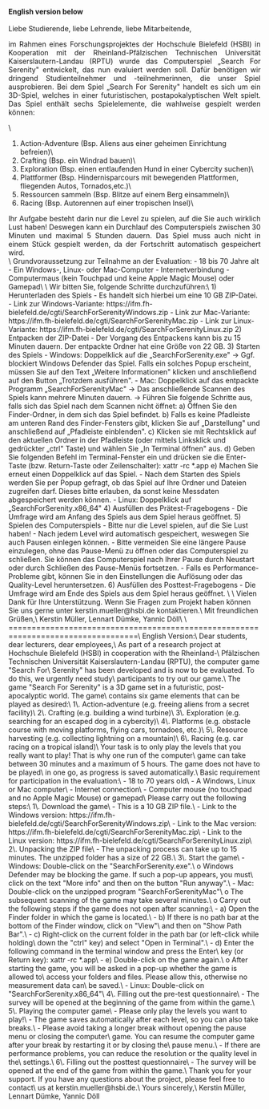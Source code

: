 **English version below**\
\
Liebe Studierende, liebe Lehrende, liebe Mitarbeitende,
<div style="text-align: justify"> 
im Rahmen eines Forschungsprojektes der Hochschule Bielefeld (HSBI) in Kooperation mit der
Rheinland-Pfälzischen Technischen Universität Kaiserslautern-Landau (RPTU) wurde das
Computerspiel „Search For Serenity" entwickelt, das nun evaluiert werden soll. Dafür benötigen wir
dringend Studienteilnehmer und -teilnehmerinnen, die unser Spiel ausprobieren.
Bei dem Spiel „Search For Serenity" handelt es sich um ein 3D-Spiel, welches in einer futuristischen,
postapokalyptischen Welt spielt. Das Spiel enthält sechs Spielelemente, die wahlweise gespielt
werden können: 
</div>

\
1) Action-Adventure (Bsp. Aliens aus einer geheimen Einrichtung befreien)\
2) Crafting (Bsp. ein Windrad bauen)\
3) Exploration (Bsp. einen entlaufenden Hund in einer Cybercity suchen)\
4) Plattformer (Bsp. Hindernisparcours mit bewegenden Plattformen, fliegenden Autos, Tornados,etc.)\
5) Ressourcen sammeln (Bsp. Blitze auf einem Berg einsammeln)\
6) Racing (Bsp. Autorennen auf einer tropischen Insel)\

<div style="text-align: justify"> 
Ihr Aufgabe besteht darin nur die Level zu spielen, auf die Sie auch wirklich Lust haben! Deswegen
kann ein Durchlauf des Computerspiels zwischen 30 Minuten und maximal 5 Stunden dauern. Das
Spiel muss auch nicht in einem Stück gespielt werden, da der Fortschritt automatisch gespeichert
wird.
</div>
\
Grundvoraussetzung zur Teilnahme an der Evaluation:
- 18 bis 70 Jahre alt
- Ein Windows-, Linux- oder Mac-Computer
- Internetverbindung
- Computermaus (kein Touchpad und keine Apple Magic Mouse) oder Gamepad\
\
Wir bitten Sie, folgende Schritte durchzuführen:\
1) Herunterladen des Spiels
  - Es handelt sich hierbei um eine 10 GB ZIP-Datei.
  - Link zur Windows-Variante: https://ifm.fh-bielefeld.de/cgti/SearchForSerenityWindows.zip
  - Link zur Mac-Variante: https://ifm.fh-bielefeld.de/cgti/SearchForSerenityMac.zip
  - Link zur Linux-Variante: https://ifm.fh-bielefeld.de/cgti/SearchForSerenityLinux.zip
2) Entpacken der ZIP-Datei
  - Der Vorgang des Entpackens kann bis zu 15 Minuten dauern. Der entpackte Ordner hat eine Größe von 22 GB.
3) Starten des Spiels
  - Windows: Doppelklick auf die „SearchForSerenity.exe"
    -> Ggf. blockiert Windows Defender das Spiel. Falls ein solches Popup erscheint, müssen Sie auf den Text „Weitere Informationen" klicken und anschließend auf den Button „Trotzdem ausführen".
  - Mac: Doppelklick auf das entpackte Programm „SearchForSerenityMac"
    -> Das anschließende Scannen des Spiels kann mehrere Minuten dauern.
    -> Führen Sie folgende Schritte aus, falls sich das Spiel nach dem Scannen nicht öffnet:
        a) Öffnen Sie den Finder-Ordner, in dem sich das Spiel befindet.
        b) Falls es keine Pfadleiste am unteren Rand des Finder-Fensters gibt, klicken Sie auf „Darstellung" und anschließend auf „Pfadleiste einblenden".
        c) Klicken sie mit Rechtsklick auf den aktuellen Ordner in der Pfadleiste (oder mittels Linksklick und gedrückter „ctrl" Taste) und wählen Sie „In Terminal öffnen" aus.
        d) Geben Sie folgenden Befehl im Terminal-Fenster ein und drücken sie die Enter-Taste (bzw. Return-Taste oder Zeilenschalter): xattr -rc *.app
        e) Machen Sie erneut einen Doppelklick auf das Spiel.
          - Nach dem Starten des Spiels werden Sie per Popup gefragt, ob das Spiel auf Ihre Ordner und Dateien zugreifen darf. Dieses bitte erlauben, da sonst keine Messdaten abgespeichert werden können.
  - Linux: Doppelklick auf „SearchForSerenity.x86_64"
4) Ausfüllen des Prätest-Fragebogens
  - Die Umfrage wird am Anfang des Spiels aus dem Spiel heraus geöffnet.
5) Spielen des Computerspiels
  - Bitte nur die Level spielen, auf die Sie Lust haben!
  - Nach jedem Level wird automatisch gespeichert, weswegen Sie auch Pausen einlegen können.
  - Bitte vermeiden Sie eine längere Pause einzulegen, ohne das Pause-Menü zu öffnen oder das Computerspiel zu schließen. Sie können das Computerspiel nach Ihrer Pause durch Neustart oder durch Schließen des Pause-Menüs fortsetzen.
  - Falls es Performance-Probleme gibt, können Sie in den Einstellungen die Auflösung oder das Quality-Level heruntersetzen.
6) Ausfüllen des Posttest-Fragebogens
  - Die Umfrage wird am Ende des Spiels aus dem Spiel heraus geöffnet.
  \
  \
Vielen Dank für Ihre Unterstützung. Wenn Sie Fragen zum Projekt haben können Sie uns gerne unter kerstin.mueller@hsbi.de kontaktieren.\
Mit freundlichen Grüßen,\
Kerstin Müller, Lennart Dümke, Yannic Döll\
\
==================================================================================\
English Version:\
Dear students, dear lecturers, dear employees,\
As part of a research project at Hochschule Bielefeld (HSBI) in cooperation with the Rheinland-\
Pfälzischen Technischen Universität Kaiserslautern-Landau (RPTU), the computer game "Search For\
Serenity" has been developed and is now to be evaluated. To do this, we urgently need study\
participants to try out our game.\
The game "Search For Serenity" is a 3D game set in a futuristic, post-apocalyptic world. The game\
contains six game elements that can be played as desired:\
1\. Action-adventure (e.g. freeing aliens from a secret facility)\
2\. Crafting (e.g. building a wind turbine)\
3\. Exploration (e.g. searching for an escaped dog in a cybercity)\
4\. Platforms (e.g. obstacle course with moving platforms, flying cars, tornadoes, etc.)\
5\. Resource harvesting (e.g. collecting lightning on a mountain)\
6\. Racing (e.g. car racing on a tropical island)\
Your task is to only play the levels that you really want to play! That is why one run of the computer\
game can take between 30 minutes and a maximum of 5 hours. The game does not have to be played\
in one go, as progress is saved automatically.\
Basic requirement for participation in the evaluation:\
- 18 to 70 years old\
- A Windows, Linux or Mac computer\
- Internet connection\
- Computer mouse (no touchpad and no Apple Magic Mouse) or gamepad\
Please carry out the following steps:\
1\. Download the game\
- This is a 10 GB ZIP file.\
- Link to the Windows version: https://ifm.fh-bielefeld.de/cgti/SearchForSerenityWindows.zip\
- Link to the Mac version: https://ifm.fh-bielefeld.de/cgti/SearchForSerenityMac.zip\
- Link to the Linux version: https://ifm.fh-bielefeld.de/cgti/SearchForSerenityLinux.zip\
2\. Unpacking the ZIP file\
- The unpacking process can take up to 15 minutes. The unzipped folder has a size of 22 GB.\
3\. Start the game\
- Windows: Double-click on the "SearchForSerenity.exe".\
o Windows Defender may be blocking the game. If such a pop-up appears, you must\
click on the text "More info" and then on the button "Run anyway".\
- Mac: Double-click on the unzipped program "SearchForSerenityMac"\
o The subsequent scanning of the game may take several minutes.\
o Carry out the following steps if the game does not open after scanning:\
- a) Open the Finder folder in which the game is located.\
- b) If there is no path bar at the bottom of the Finder window, click on "View"\
and then on "Show Path Bar".\
- c) Right-click on the current folder in the path bar (or left-click while holding\
down the "ctrl" key) and select "Open in Terminal".\
- d) Enter the following command in the terminal window and press the Enter\
key (or Return key): xattr -rc *.app\
- e) Double-click on the game again.\
o After starting the game, you will be asked in a pop-up whether the game is allowed to\
access your folders and files. Please allow this, otherwise no measurement data can\
be saved.\
- Linux: Double-click on "SearchForSerenity.x86_64"\
4\. Filling out the pre-test questionnaire\
- The survey will be opened at the beginning of the game from within the game.\
5\. Playing the computer game\
- Please only play the levels you want to play!\
- The game saves automatically after each level, so you can also take breaks.\
- Please avoid taking a longer break without opening the pause menu or closing the computer\
game. You can resume the computer game after your break by restarting it or by closing the\
pause menu.\
- If there are performance problems, you can reduce the resolution or the quality level in the\
settings.\
6\. Filling out the posttest questionnaire\
- The survey will be opened at the end of the game from within the game.\
Thank you for your support. If you have any questions about the project, please feel free to contact\
us at kerstin.mueller@hsbi.de.\
Yours sincerely,\
Kerstin Müller, Lennart Dümke, Yannic Döll
